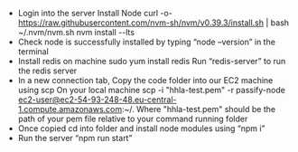 - Login into the server
  Install Node
  curl -o- https://raw.githubusercontent.com/nvm-sh/nvm/v0.39.3/install.sh | bash
  ~/.nvm/nvm.sh
  nvm install --lts
- Check node is successfully installed by typing “node –version” in the terminal
- Install redis on machine
  sudo yum install redis
  Run “redis-server” to run the redis server
- In a new connection tab, Copy the code folder into our EC2 machine using scp
  On your local machine
  scp -i "hhla-test.pem" -r passify-node ec2-user@ec2-54-93-248-48.eu-central-1.compute.amazonaws.com:~/.
  Where "hhla-test.pem" should be the path of your pem file relative to your command running folder
- Once copied cd into folder and install node modules using “npm i”
- Run the server “npm run start”
